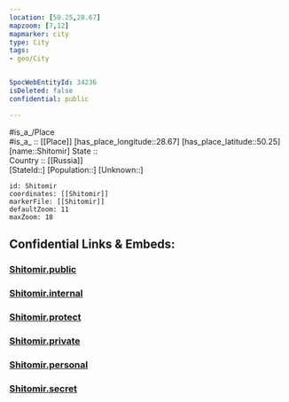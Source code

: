 ```yaml
---
location: [50.25,28.67] 
mapzoom: [7,12] 
mapmarker: city 
type: City
tags:
- geo/City


SpocWebEntityId: 34236
isDeleted: false
confidential: public

---
```

#is_a_/Place  
#is_a_ :: [[Place]] 
[has_place_longitude::28.67] 
[has_place_latitude::50.25] 
[name::Shitomir] 
State ::  
Country :: [[Russia]]  
[StateId::] 
[Population::] 
[Unknown::] 


```leaflet
id: Shitomir
coordinates: [[Shitomir]] 
markerFile: [[Shitomir]] 
defaultZoom: 11 
maxZoom: 18
```


## Confidential Links & Embeds: 

### [Shitomir.public](/_public/\Earth\Continent\Europe\Europe~East\Ukraine\Regions~Ukraine\Zhytomyr\CityShitomir.public.md) 

### [Shitomir.internal](/_internal/\Earth\Continent\Europe\Europe~East\Ukraine\Regions~Ukraine\Zhytomyr\CityShitomir.internal.md) 

### [Shitomir.protect](/_protect/\Earth\Continent\Europe\Europe~East\Ukraine\Regions~Ukraine\Zhytomyr\CityShitomir.protect.md) 

### [Shitomir.private](/_private/\Earth\Continent\Europe\Europe~East\Ukraine\Regions~Ukraine\Zhytomyr\CityShitomir.private.md) 

### [Shitomir.personal](/_personal/\Earth\Continent\Europe\Europe~East\Ukraine\Regions~Ukraine\Zhytomyr\CityShitomir.personal.md) 

### [Shitomir.secret](/_secret/\Earth\Continent\Europe\Europe~East\Ukraine\Regions~Ukraine\Zhytomyr\CityShitomir.secret.md)

